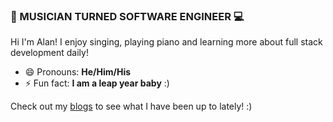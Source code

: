 ### 🎵 MUSICIAN TURNED SOFTWARE ENGINEER 💻</br>
Hi I'm Alan! I enjoy singing, playing piano and learning more about full stack development daily!

- 😄 Pronouns: <b>He/Him/His</b>
- ⚡ Fun fact: <b>I am a leap year baby</b> :)

Check out my <a href="https://medium.com/@alanbanks229" target="_blank" rel="noopener noreferrer">blogs</a> to see what I have been up to lately! :)

<!--
**alanbanks229/alanbanks229** is a ✨ _special_ ✨ repository because its `README.md` (this file) appears on your GitHub profile.
- 🔭 I’m currently working on ...
- 🌱 I’m currently learning ...
- 👯 I’m looking to collaborate on ...
- 🤔 I’m looking for help with ...
- 💬 Ask me about ...
- 📫 How to reach me: ...
- 😄 Pronouns: ...
- ⚡ Fun fact: ...



Check out my projects & blogs to see what I have been up to lately! :)
-->

